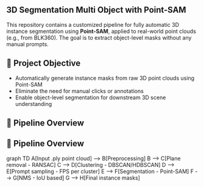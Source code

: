 <h2>3D Segmentation Multi Object with Point-SAM</h2>

This repository contains a customized pipeline for fully automatic 3D instance segmentation using **Point-SAM**, applied to real-world point clouds (e.g., from BLK360). 
The goal is to extract object-level masks without any manual prompts.

## 📌 Project Objective

- Automatically generate instance masks from raw 3D point clouds using Point-SAM
- Eliminate the need for manual clicks or annotations
- Enable object-level segmentation for downstream 3D scene understanding

## 🧭 Pipeline Overview

## 🧭 Pipeline Overview

graph TD
    A[Input .ply point cloud] --> B[Preprocessing]
    B --> C[Plane removal - RANSAC]
    C --> D[Clustering - DBSCAN/HDBSCAN]
    D --> E[Prompt sampling - FPS per cluster]
    E --> F[Segmentation - Point-SAM]
    F --> G[NMS - IoU based]
    G --> H[Final instance masks]

